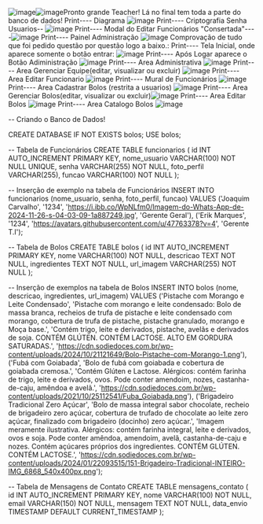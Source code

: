 ![image](https://github.com/user-attachments/assets/ccdc760a-43cf-4966-8b7f-fa87730a502a)![image](https://github.com/user-attachments/assets/26c6c5f1-8e02-46fd-9c2f-e950fe015ed3)Pronto grande Teacher! Lá no final tem toda a parte do banco de dados!
Print---- Diagrama ![image](https://github.com/user-attachments/assets/5ae33fc3-0040-4084-9cc4-73f07d24aebf)
Print---- Criptografia Senha Usuarios-- ![image](https://github.com/user-attachments/assets/45313ddc-5501-44d0-b640-efd050573a1e)
Print---- Modal do Editar Funcionários "Consertada"----![image](https://github.com/user-attachments/assets/917cec37-e9d6-4398-a82f-8b8f11e753e1)
Print---- Painel Administração ![image](https://github.com/user-attachments/assets/7efbfdf8-67f6-439f-a5d5-17cc070406d9)
Comprovação de tudo que foi pedido questão por questão logo a baixo.:
Print---- Tela Inicial, onde aparece somente o botão entrar: ![image](https://github.com/user-attachments/assets/d990bc0d-6530-491f-9f9f-c9a18f30d0f2)
Print---- Após Logar aparece o Botão Adiministração ![image](https://github.com/user-attachments/assets/77b3dba3-74d4-44cb-abb0-dc7e04f266d8)
Print---- Area Administrativa ![image](https://github.com/user-attachments/assets/ce4e078b-9fa4-4c82-b353-fba273c5ff91)
Print---- Area Gerenciar Equipe(editar, visualizar ou excluir) ![image](https://github.com/user-attachments/assets/5103283a-a7b0-4987-a8a6-3f80fe5bf739)
Print---- Area Editar Funcionario ![image](https://github.com/user-attachments/assets/71a4e981-44fd-428c-8f59-0e9c5481e867)
Print---- Mural de Funcionários ![image](https://github.com/user-attachments/assets/a930bc95-11d4-4846-9cce-5fa0cb7c6e32)
Print---- Area Cadastrar Bolos (restrita a usuarios) ![image](https://github.com/user-attachments/assets/d475225f-8dd9-4ac7-aad3-007b12c06519)
Print---- Area Gerenciar Bolos(editar, visualizar ou excluir)![image](https://github.com/user-attachments/assets/c8efac4e-cffb-4f09-80f9-547617fed441)
Print---- Area Editar Bolos ![image](https://github.com/user-attachments/assets/20f4d574-f75d-4c81-abaf-7136885c693a)
Print---- Area Catalogo Bolos ![image](https://github.com/user-attachments/assets/ea835fa0-1797-4970-873a-211050fcb7f3)


-- Criando o Banco de Dados!

CREATE DATABASE IF NOT EXISTS bolos;
USE bolos;

-- Tabela de Funcionários
CREATE TABLE funcionarios (
    id INT AUTO_INCREMENT PRIMARY KEY,
    nome_usuario VARCHAR(100) NOT NULL UNIQUE,
    senha VARCHAR(255) NOT NULL,
    foto_perfil VARCHAR(255),
    funcao VARCHAR(100) NOT NULL
);

-- Inserção de exemplo na tabela de Funcionários
INSERT INTO funcionarios (nome_usuario, senha, foto_perfil, funcao) VALUES
('Joaquim Carvalho', '1234', 'https://i.ibb.co/WpNLfm0/Imagem-do-Whats-App-de-2024-11-26-s-04-03-09-1a887249.jpg', 'Gerente Geral'),
('Erik Marques', '1234', 'https://avatars.githubusercontent.com/u/47763378?v=4', 'Gerente T.I');

-- Tabela de Bolos
CREATE TABLE bolos (
    id INT AUTO_INCREMENT PRIMARY KEY,
    nome VARCHAR(100) NOT NULL,
    descricao TEXT NOT NULL,
    ingredientes TEXT NOT NULL,
    url_imagem VARCHAR(255) NOT NULL
);

-- Inserção de exemplos na tabela de Bolos
INSERT INTO bolos (nome, descricao, ingredientes, url_imagem) VALUES
('Pistache com Morango e Leite Condensado', 'Pistache com morango e leite condensado: Bolo de massa branca, recheios de trufa de pistache e leite condensado com morango, cobertura de trufa de pistache, pistache granulado, morango e Moça base.', 'Contém trigo, leite e derivados, pistache, avelãs e derivados de soja. CONTÉM GLÚTEN. CONTÉM LACTOSE. ALTO EM GORDURA SATURADAS.', 'https://cdn.sodiedoces.com.br/wp-content/uploads/2024/10/21121649/Bolo-Pistache-com-Morango-1.png'),
('Fubá com Goiabada', 'Bolo de fubá com goiabada e cobertura de goiabada cremosa.', 'Contém Glúten e Lactose. Alérgicos: contém farinha de trigo, leite e derivados, ovos. Pode conter amendoim, nozes, castanha-de-caju, amêndoa e avelã.', 'https://cdn.sodiedoces.com.br/wp-content/uploads/2021/10/25112541/Fuba_Goiabada.png'),
('Brigadeiro Tradicional Zero Açúcar', 'Bolo de massa integral sabor chocolate, recheio de brigadeiro zero açúcar, cobertura de trufado de chocolate ao leite zero açúcar, finalizado com brigadeiro (docinho) zero açúcar.', 'Imagem meramente ilustrativa. Alérgicos: contém farinha integral, leite e derivados, ovos e soja. Pode conter amêndoa, amendoim, avelã, castanha-de-caju e nozes. Contém açúcares próprios dos ingredientes. CONTÉM GLÚTEN. CONTÉM LACTOSE.', 'https://cdn.sodiedoces.com.br/wp-content/uploads/2024/01/22093515/151-Brigadeiro-Tradicional-INTEIRO-IMG_6868_540x400px.png');

-- Tabela de Mensagens de Contato
CREATE TABLE mensagens_contato (
    id INT AUTO_INCREMENT PRIMARY KEY,
    nome VARCHAR(100) NOT NULL,
    email VARCHAR(150) NOT NULL,
    mensagem TEXT NOT NULL,
    data_envio TIMESTAMP DEFAULT CURRENT_TIMESTAMP
);


